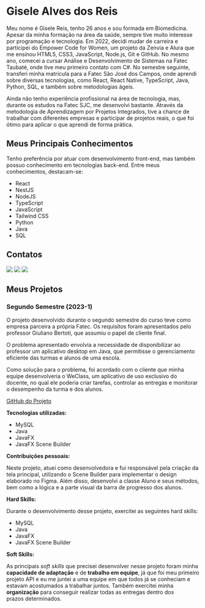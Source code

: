 # Gisele Alves dos Reis

Meu nome é Gisele Reis, tenho 26 anos e sou formada em Biomedicina. Apesar da minha formação na área da saúde, sempre tive muito interesse por programação e tecnologia. Em 2022, decidi mudar de carreira e participei do Empower Code for Women, um projeto da Zenvia e Alura que me ensinou HTML5, CSS3, JavaScript, Node.js, Git e GitHub. No mesmo ano, comecei a cursar Análise e Desenvolvimento de Sistemas na Fatec Taubaté, onde tive meu primeiro contato com C#. No semestre seguinte, transferi minha matrícula para a Fatec São José dos Campos, onde aprendi sobre diversas tecnologias, como React, React Native, TypeScript, Java, Python, SQL, e também sobre metodologias ágeis.

Ainda não tenho experiência profissional na área de tecnologia, mas, durante os estudos na Fatec SJC, me desenvolvi bastante. Através da metodologia de Aprendizagem por Projetos Integrados, tive a chance de trabalhar com diferentes empresas e participar de projetos reais, o que foi ótimo para aplicar o que aprendi de forma prática.


## Meus Principais Conhecimentos

Tenho preferência por atuar com desenvolvimento front-end, mas também possuo conhecimento em tecnologias back-end. Entre meus conhecimentos, destacam-se:

* React
* NestJS
* NodeJS
* TypeScript
* JavaScript
* Tailwind CSS
* Python
* Java
* SQL


## Contatos

[<img src = "https://img.shields.io/badge/Gmail-D14836?style=for-the-badge&logo=gmail&logoColor=white" />](mailto:giselealvesdosreis@gmail.com)
[<img src = "https://img.shields.io/badge/github-black.svg?&style=for-the-badge&logo=github&logoColor=white" />](https://github.com/gisele-reis)
[<img src= "https://img.shields.io/badge/linkedin-%230077B5.svg?&style=for-the-badge&logo=linkedin&logoColor=white" />](https://www.linkedin.com/in/giselealvesreis/)


## Meus Projetos

### Segundo Semestre (2023-1)

O projeto desenvolvido durante o segundo semestre do curso teve como empresa parceira a própria Fatec. Os requisitos foram apresentados pelo professor Giuliano Bertoti, que assumiu o papel de cliente final.

O problema apresentado envolvia a necessidade de disponibilizar ao professor um aplicativo desktop em Java, que permitisse o gerenciamento eficiente das turmas e alunos de uma escola.

Como solução para o problema, foi acordado com o cliente que minha equipe desenvolveria o WeClass, um aplicativo de uso exclusivo do docente, no qual ele poderia criar tarefas, controlar as entregas e monitorar o desempenho da turma e dos alunos.

[GitHub do Projeto](https://github.com/apiFatec/API-2-Semestre-Bertoti?tab=readme-ov-file#solu%C3%A7%C3%A3o-de-proposta) 

**Tecnologias utilizadas:**

* MySQL
* Java
* JavaFX
* JavaFX Scene Builder

**Contribuições pessoais:**

Neste projeto, atuei como desenvolvedora e fui responsável pela criação da tela principal, utilizando o Scene Builder para implementar o design elaborado no Figma. Além disso, desenvolvi a classe Aluno e seus métodos, bem como a lógica e a parte visual da barra de progresso dos alunos.

**Hard Skills:**

Durante o desenvolvimento desse projeto, exercitei as seguintes hard skills:

* MySQL
* Java
* JavaFX
* JavaFX Scene Builder


**Soft Skills:**

As principais _soft skills_ que precisei desenvolver nesse projeto foram minha **capacidade de adaptação** e de **trabalho em equipe**, já que foi meu primeiro projeto API e eu me juntei a uma equipe em que todos já se conheciam e estavam acostumados a trabalhar juntos. Também exercitei minha **organização** para conseguir realizar todas as entregas dentro dos prazos determinados. 
